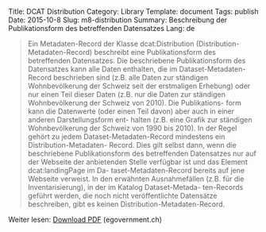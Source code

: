 Title: DCAT Distribution
Category: Library
Template: document
Tags: publish
Date: 2015-10-8
Slug: m8-distribution
Summary: Beschreibung der Publikationsform des betreffenden Datensatzes
Lang: de

> Ein Metadaten-Record der Klasse dcat:Distribution (Distribution-Metadaten-Record) beschreibt eine
Publikationsform des betreffenden Datensatzes. Die beschriebene Publikationsform des Datensatzes
kann alle Daten enthalten, die im Dataset-Metadaten-Record beschrieben sind (z.B. alle Daten zur
ständigen Wohnbevölkerung der Schweiz seit der erstmaligen Erhebung) oder nur einen Teil dieser
Daten (z.B. nur die Daten zur ständigen Wohnbevölkerung der Schweiz von 2010). Die Publikations-
form kann die Datenwerte (oder einen Teil davon) aber auch in einer anderen Darstellungsform ent-
halten (z.B. eine Grafik zur ständigen Wohnbevölkerung der Schweiz von 1990 bis 2010).
In der Regel gehört zu jedem Dataset-Metadaten-Record mindestens ein Distribution-Metadaten-
Record. Dies gilt selbst dann, wenn die beschriebene Publikationsform des betreffenden Datensatzes
nur auf der Webseite der anbietenden Stelle verfügbar ist und das Element dcat:landingPage im Da-
taset-Metadaten-Record bereits auf jene Webseite verweist.
In den erwähnten Ausnahmefällen (z.B. für die Inventarisierung), in der im Katalog Dataset-Metada-
ten-Records geführt werden, die noch nicht veröffentlichte Datensätze beschreiben, gibt es keinen
Distribution-Metadaten-Record.

Weiter lesen: [Download PDF](http://www.egovernment.ch/umsetzung/00881/00883/01112/index.html?lang=de&download=NHzLpZeg7t,lnp6I0NTU042l2Z6ln1acy4Zn4Z2qZpnO2Yuq2Z6gpJCDdnt2fmym162epYbg2c_JjKbNoKSn6A--) (egovernment.ch)
